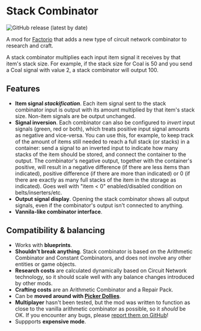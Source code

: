# Stack Combinator

![GitHub release (latest by date)](https://img.shields.io/github/v/release/modo_lv/factorio-mod-stack-combinator?label=latest%20release&style=plastic)

A mod for [Factorio](http://factorio.com) that adds a new type of circuit network combinator to research and craft.

A stack combinator multiplies each input item signal it receives by that item's stack size. For example, if the stack size for Coal is 50 and you send a Coal signal with value 2, a stack combinator will output 100.

## Features
* **Item signal *stackification***. Each item signal sent to the stack combinator input is output with its amount multiplied by that item's stack size. Non-item signals are be output unchanged.
* **Signal inversion**. Each combinator can also be configured to *invert* input signals (green, red or both), which treats positive input signal amounts as negative and vice-versa. You can use this, for example, to keep track of the amount of items still needed to reach a full stack (or stacks) in a container: send a signal to an inverted input to indicate how many stacks of the item should be stored, and connect the container to the output. The combinator's negative output, together with the container's positive, will result in a negative difference (if there are less items than indicated), positive difference (if there are more than indicated) or 0 (if there are exactly as many full stacks of the item in the storage as indicated). Goes well with "item < 0" enabled/disabled condition on belts/inserters/etc.
* **Output signal display**. Opening the stack combinator shows all output signals, even if the combinator's output isn't connected to anything.
* **Vannila-like combinator interface**.

## Compatibility & balancing

* Works with **blueprints**.
* **Shouldn't break anything**. Stack combinator is based on the Arithmetic Combinator and Constant Combinators, and does not involve any other entities or game objects.
* **Research costs** are calculated dynamically based on Circuit Network technology, so it should scale well with any balance changes introduced by other mods.
* **Crafting costs** are an Arithmetic Combinator and a Repair Pack.
* Can be **moved around with [Picker Dollies](https://mods.factorio.com/mod/PickerDollies)**.
* **Multiplayer** hasn't been tested, but the mod was written to function as close to the vanilla arithmetic combinator as possible, so it *should* be OK. If you encounter any bugs, please [report them on GitHub](http://github.com/modo-lv/factorio-mod-stack-combinator/issues)!
* Suppports **expensive mode**.